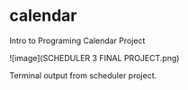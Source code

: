# calendar
Intro to Programing Calendar Project

![image](SCHEDULER 3 FINAL PROJECT.png)  

Terminal output from scheduler project.
